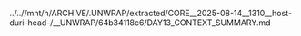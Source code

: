 ../..//mnt/h/ARCHIVE/.UNWRAP/extracted/CORE__2025-08-14__1310__host-duri-head-/__UNWRAP/64b34118c6/DAY13_CONTEXT_SUMMARY.md